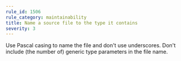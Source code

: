 ```yaml
---
rule_id: 1506
rule_category: maintainability
title: Name a source file to the type it contains
severity: 3
---
```

Use Pascal casing to name the file and don't use underscores. Don't include (the number of) generic type parameters in the file name.
